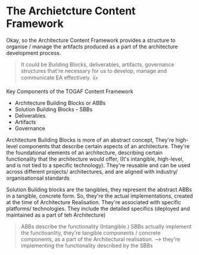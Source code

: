 # The Archietcture Content Framework

Okay, so the Architecture Content Framework provides a structure to organise / manage the artifacts produced as a part of the architecture development process. 

> It could be Building Blocks, deliverables, artifacts, governance structures that're necessary for us to develop, manage and communicate EA effectively. 👍

Key Components of the TOGAF Content Framework
- Architecture Building Blocks or ABBs
- Solution Building Blocks - SBBs
- Deliverables
- Artifacts
- Governance

Architecture Building Blocks is more of an abstract concept, They're high-level components that describe certain aspects of an architecture. They're the foundational elements of an architecture, describing certain functionality that the architecture would offer, (It's intangible, high-level, and is not tied to a specific technology). They're reusable and can be used across different projects/ architectures, and are aligned with industry/ organisationsal standards

Solution Building blocks are the tangibles, they represent the abstract ABBs in a tangible, concrete form. So, they're the actual implementations, created at the time of Architecture Realisation. They're associated with specific platforms/ technologies. They include the detailed specifics (deployed and maintained as a part of teh Architecture)

> ABBs describe the functionality (Intangible.) SBBs actually implement the functioanlity, they're tangible components / concrete components, as a part of the Architectural realisation. --> they're implementing the functionality described by the SBBs


